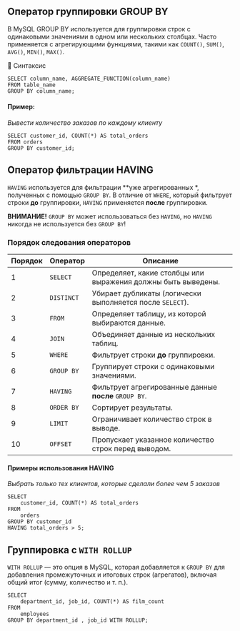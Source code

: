 ## Оператор группировки GROUP BY

В MySQL GROUP BY используется для группировки строк с одинаковыми значениями в одном или нескольких столбцах. Часто применяется с агрегирующими функциями, такими как `COUNT()`, `SUM()`, `AVG()`, `MIN()`, `MAX()`.

📌 Синтаксис
```
SELECT column_name, AGGREGATE_FUNCTION(column_name)
FROM table_name
GROUP BY column_name;
```

#### Пример:
*Вывести количество заказов по каждому клиенту*
```
SELECT customer_id, COUNT(*) AS total_orders
FROM orders
GROUP BY customer_id;
```

## Оператор фильтрации HAVING

`HAVING` используется для фильтрации **уже агрегированных *, полученных с помощью `GROUP BY`. В отличие от `WHERE`, который фильтрует строки **до** группировки, `HAVING` применяется **после** группировки.

**ВНИМАНИЕ!**
`GROUP BY` может использоваться без `HAVING`, но `HAVING` никогда не используется без `GROUP BY`!

### Порядок следования операторов

| Порядок | Оператор  | Описание |
|---------|-----------|----------|
| 1       | `SELECT`  | Определяет, какие столбцы или выражения должны быть выведены. |
| 2       | `DISTINCT`| Убирает дубликаты (логически выполняется после `SELECT`). |
| 3       | `FROM`    | Определяет таблицу, из которой выбираются данные. |
| 4       | `JOIN`    | Объединяет данные из нескольких таблиц. |
| 5       | `WHERE`   | Фильтрует строки **до** группировки. |
| 6       | `GROUP BY`| Группирует строки с одинаковыми значениями. |
| 7       | `HAVING`  | Фильтрует агрегированные данные **после** `GROUP BY`. |
| 8       | `ORDER BY`| Сортирует результаты. |
| 9       | `LIMIT`   | Ограничивает количество строк в выводе. |
| 10      | `OFFSET`  | Пропускает указанное количество строк перед выводом. |



#### Примеры использования HAVING
*Выбрать только тех клиентов, которые сделали более чем 5 заказов*
```
SELECT 
    customer_id, COUNT(*) AS total_orders
FROM 
    orders
GROUP BY customer_id
HAVING total_orders > 5;
```

## Группировка с `WITH ROLLUP `

`WITH ROLLUP` — это опция в MySQL, которая добавляется к `GROUP BY` для добавления промежуточных и итоговых строк (агрегатов), включая общий итог (сумму, количество и т. п.).

```
SELECT 
    department_id, job_id, COUNT(*) AS film_count
FROM
    employees
GROUP BY department_id , job_id WITH ROLLUP;
```